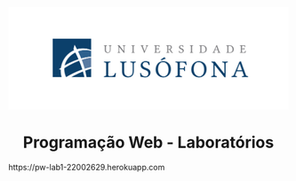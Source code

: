 ![](lusofona-logo.png?raw=true "Logotipo Lusófona")
<h1 align="center"> Programação Web - Laboratórios </h1>
https://pw-lab1-22002629.herokuapp.com
